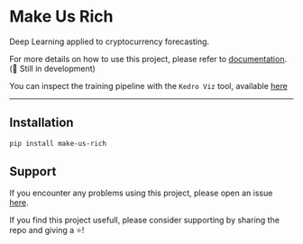# Make Us Rich
Deep Learning applied to cryptocurrency forecasting.

For more details on how to use this project, please refer to [documentation](https://chainyo.github.io/make-us-rich/).
(🚧 Still in development)

You can inspect the training pipeline with the `Kedro Viz` tool, available [here](https://makeusrich-viz.chainyo.tech)

---

## Installation

```bash
pip install make-us-rich
```

## Support

If you encounter any problems using this project, please open an issue [here](https://github.com/ChainYo/make-us-rich/issues).

If you find this project usefull, please consider supporting by sharing the repo and giving a ⭐! 
